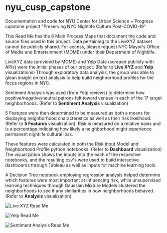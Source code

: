 # nyu_cusp_capstone
Documentation and code for NYU Center for Urban Science + Progress capstone project "Preserving NYC Nightlife Culture Post-COVID-19"

This Read Me has the 6 Main Process Maps that document the code and source files used in this project.
Data pertaining to the LiveXYZ dataset cannot be publicly shared. For access, please request NYC Mayor's Office of Media and Entertainment (MOME) under their Department of Nightlife.

LiveXYZ data (provided by MOME) and Yelp Data (scraped publicly with APIs) were the initial phases of our project. (Refer to **Live XYZ** and **Yelp** visualizations)
Through exploratory data analysis, the group was able to glean insight on text analysis to help build neighborhood profiles for the focus regions in NYC.

Sentiment Analysis was used (from Yelp reviews) to determine how positive/negative/neutral patrons felt toward venues in each of the 17 target neighborhoods. (Refer to **Sentiment Analysis** visualization)

5 Features were then determined to be measured as both a means for displaying neighborhood characteristics as well as their risk likelihood. (Refer to **5 Features** visualization).
Risk is measured on a relative basis and is a percentage indicating how likely a neighborhood might experience permanent nightlife cultural loss.

These features were calculated in both the Risk Input Model and Neighborhood Profile python notebooks. (Refer to **Dashboard** visualization)
The visualization shows the inputs into the each of the respective notebooks, and the resulting csv's were used to build interactive dashboards through Tableau as well as inputs for machine learning tools.

A Decision Tree notebook employing regression analysis helped determine which features were most important at influencing risk, while unsupervised learning techniques through Gaussian Mixture Models clustered the neighborhoods to see if any similarities in how neighborhoods behaved. (Refer to **Analysis** visualization)

![Live XYZ Read Me](https://user-images.githubusercontent.com/58189651/87869546-880a4900-c955-11ea-8e6f-908da5c7d68d.png)

![Yelp Read Me](https://user-images.githubusercontent.com/58189651/87869610-fd761980-c955-11ea-9790-67d0daea139f.png)

![Sentiment Analysis Read Me](https://user-images.githubusercontent.com/58189651/87869621-0ebf2600-c956-11ea-839d-bb0d56fc55b9.png)


